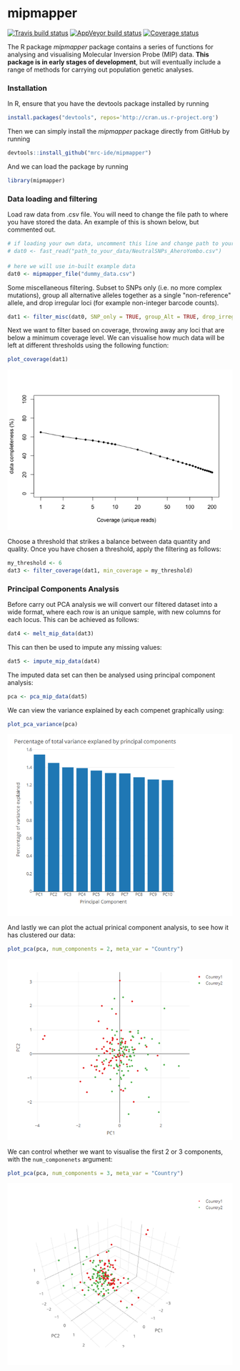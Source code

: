 
mipmapper
=========

[![Travis build status](https://travis-ci.org/mrc-ide/mipmapper.svg?branch=master)](https://travis-ci.org/mrc-ide/mipmapper) [![AppVeyor build status](https://ci.appveyor.com/api/projects/status/github/mrc-ide/mipmapper?branch=master&svg=true)](https://ci.appveyor.com/project/mrc-ide/mipmapper) [![Coverage status](https://codecov.io/gh/mrc-ide/mipmapper/branch/master/graph/badge.svg)](https://codecov.io/github/mrc-ide/mipmapper?branch=master)

The R package *mipmapper* package contains a series of functions for analysing and visualising Molecular Inversion Probe (MIP) data. **This package is in early stages of development**, but will eventually include a range of methods for carrying out population genetic analyses.

### Installation

In R, ensure that you have the devtools package installed by running

``` r
install.packages("devtools", repos='http://cran.us.r-project.org')
```

Then we can simply install the *mipmapper* package directly from GitHub by running

``` r
devtools::install_github("mrc-ide/mipmapper")
```

And we can load the package by running

``` r
library(mipmapper)
```

### Data loading and filtering

Load raw data from .csv file. You will need to change the file path to where you have stored the data. An example of this is shown below, but commented out.

``` r
# if loading your own data, uncomment this line and change path to your data
# dat0 <- fast_read("path_to_your_data/NeutralSNPs_AheroYombo.csv")

# here we will use in-built example data
dat0 <- mipmapper_file("dummy_data.csv")
```

Some miscellaneous filtering. Subset to SNPs only (i.e. no more complex mutations), group all alternative alleles together as a single "non-reference" allele, and drop irregular loci (for example non-integer barcode counts).

``` r
dat1 <- filter_misc(dat0, SNP_only = TRUE, group_Alt = TRUE, drop_irregular = TRUE)
```

Next we want to filter based on coverage, throwing away any loci that are below a minimum coverage level. We can visualise how much data will be left at different thresholds using the following function:

``` r
plot_coverage(dat1)
```

![](README-plot_coverage-1.png)

Choose a threshold that strikes a balance between data quantity and quality. Once you have chosen a threshold, apply the filtering as follows:

``` r
my_threshold <- 6
dat3 <- filter_coverage(dat1, min_coverage = my_threshold)
```

### Principal Components Analysis

Before carry out PCA analysis we will convert our filtered dataset into a wide format, where each row is an unique sample, with new columns for each locus. This can be achieved as follows:

``` r
dat4 <- melt_mip_data(dat3)
```

This can then be used to impute any missing values:

``` r
dat5 <- impute_mip_data(dat4)
```

The imputed data set can then be analysed using principal component analysis:

``` r
pca <- pca_mip_data(dat5)
```

We can view the variance explained by each compenet graphically using:

``` r
plot_pca_variance(pca)
```

![](tools/pca_var.png)

And lastly we can plot the actual prinical component analysis, to see how it has clustered our data:

``` r
plot_pca(pca, num_components = 2, meta_var = "Country")
```

![](tools/pca_2var.png)

We can control whether we want to visualise the first 2 or 3 components, with the `num_componenets` argument:

``` r
plot_pca(pca, num_components = 3, meta_var = "Country")
```

![](tools/pca_3var.png)
